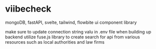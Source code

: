 # viibecheck
mongoDB, fastAPI, svelte, tailwind, flowbite ui component library

make sure to update connection string valu in .env file when building up backend
utilize fuse.js library to create search for api from various resources such as local authorities and law firms
